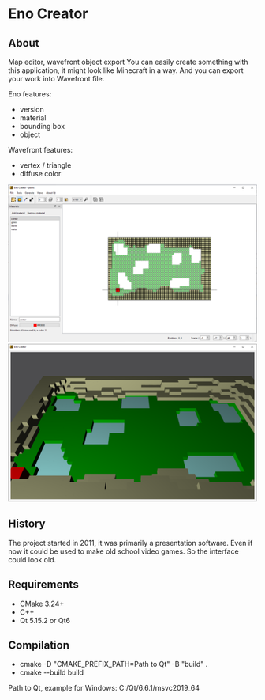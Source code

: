 # Eno Creator

## About

Map editor, wavefront object export
You can easily create something with this application, it might look like Minecraft in a way.
And you can export your work into Wavefront file.

Eno features:
- version
- material
- bounding box
- object

Wavefront features:
- vertex / triangle
- diffuse color

![Interface](sample/preview.png)
![OpenGL preview](sample/preview-opengl.png)

## History

The project started in 2011, it was primarily a presentation software.
Even if now it could be used to make old school video games.
So the interface could look old.

## Requirements

- CMake 3.24+
- C++
- Qt 5.15.2 or Qt6

## Compilation

- cmake -D "CMAKE_PREFIX_PATH=Path to Qt" -B "build" .
- cmake --build build

Path to Qt, example for Windows: C:/Qt/6.6.1/msvc2019_64
